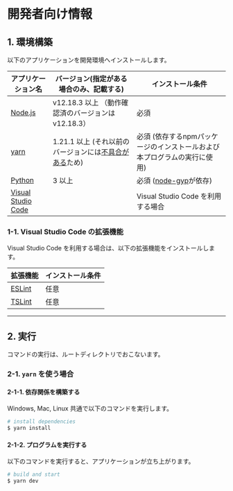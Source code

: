 # 開発者向け情報

## 1. 環境構築

以下のアプリケーションを開発環境へインストールします。

| アプリケーション名                                   | バージョン(指定がある場合のみ、記載する)            | インストール条件                   |
| ---------------------------------------------------- | --------------------------------------------------- | ---------------------------------- |
| [Node.js](https://nodejs.org/ja/)                    | v12.18.3 以上 （動作確認済のバージョンは v12.18.3） | 必須                               |
| [yarn](https://classic.yarnpkg.com/ja/)              |    1.21.1 以上 (それ以前のバージョンには[不具合がある](https://blog.cybozu.io/entry/npm-vulnerabilities-and-postinstall)ため)      | 必須 (依存するnpmパッケージのインストールおよび本プログラムの実行に使用) |
| [Python](https://www.python.org/downloads/)              |    3 以上      | 必須 ([node-gyp](https://github.com/nodejs/node-gyp)が依存) |
| [Visual Studio Code](https://code.visualstudio.com/) |                                                     | Visual Studio Code を利用する場合  |

### 1-1. Visual Studio Code の拡張機能

Visual Studio Code を利用する場合は、以下の拡張機能をインストールします。

| 拡張機能                                                                                                | インストール条件 |
| ------------------------------------------------------------------------------------------------------- | ---------------- |
| [ESLint](https://marketplace.visualstudio.com/items?itemName=dbaeumer.vscode-eslint)                    | 任意             |
| [TSLint](https://marketplace.visualstudio.com/items?itemName=ms-vscode.vscode-typescript-tslint-plugin) | 任意             |

---

## 2. 実行

コマンドの実行は、ルートディレクトリでおこないます。

### 2-1. `yarn` を使う場合

#### 2-1-1. 依存関係を構築する

Windows, Mac, Linux 共通で以下のコマンドを実行します。

```bash
# install dependencies
$ yarn install
```

#### 2-1-2. プログラムを実行する

以下のコマンドを実行すると、アプリケーションが立ち上がります。

```bash
# build and start
$ yarn dev
```
